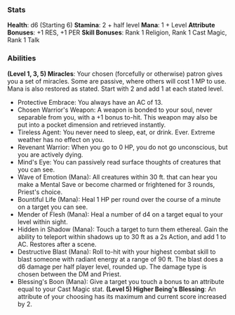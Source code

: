 ### Stats
**Health**: d6 (Starting 6)
**Stamina**: 2 + half level
**Mana**: 1 + Level
**Attribute Bonuses**: +1 RES, +1 PER
**Skill Bonuses**: Rank 1 Religion, Rank 1 Cast Magic, Rank 1 Talk

### Abilities
**(Level 1, 3, 5) Miracles**: Your chosen (forcefully or otherwise) patron gives you a set of miracles. Some are passive, where others will cost 1 MP to use. Mana is also restored as stated. Start with 2 and add 1 at each stated level.
- Protective Embrace: You always have an AC of 13.
- Chosen Warrior's Weapon: A weapon is bonded to your soul, never separable from you, with a +1 bonus to-hit. This weapon may also be put into a pocket dimension and retrieved instantly.
- Tireless Agent: You never need to sleep, eat, or drink. Ever. Extreme weather has no effect on you.
- Revenant Warrior: When you go to 0 HP, you do not go unconscious, but you are actively dying.
- Mind's Eye: You can passively read surface thoughts of creatures that you can see.
- Wave of Emotion (Mana): All creatures within 30 ft. that can hear you make a Mental Save or become charmed or frightened for 3 rounds, Priest's choice.
- Bountiful Life (Mana): Heal 1 HP per round over the course of a minute on a target you can see.
- Mender of Flesh (Mana): Heal a number of d4 on a target equal to your level within sight. 
- Hidden in Shadow (Mana): Touch a target to turn them ethereal. Gain the ability to teleport within shadows up to 30 ft as a 2s Action, and add 1 to AC. Restores after a scene.
- Destructive Blast (Mana): Roll to-hit with your highest combat skill to blast someone with radiant energy at a range of 90 ft. The blast does a d6 damage per half player level, rounded up. The damage type is chosen between the DM and Priest.
- Blessing's Boon (Mana): Give a target you touch a bonus to an attribute equal to your Cast Magic stat.
**(Level 5) Higher Being's Blessing**: An attribute of your choosing has its maximum and current score increased by 2.